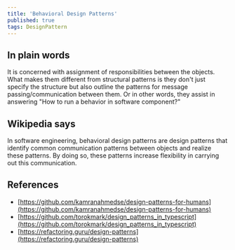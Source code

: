 ```yaml
---
title: 'Behavioral Design Patterns'
published: true
tags: DesignPattern
---
```


## In plain words

It is concerned with assignment of responsibilities between the objects. What makes them different from structural
patterns is they don't just specify the structure but also outline the patterns for message passing/communication
between them. Or in other words, they assist in answering "How to run a behavior in software component?"

## Wikipedia says

In software engineering, behavioral design patterns are design patterns that identify common communication patterns
between objects and realize these patterns. By doing so, these patterns increase flexibility in carrying out this
communication.

## References

- [https://github.com/kamranahmedse/design-patterns-for-humans](https://github.com/kamranahmedse/design-patterns-for-humans)
- [https://github.com/torokmark/design_patterns_in_typescript](https://github.com/torokmark/design_patterns_in_typescript)
- [https://refactoring.guru/design-patterns](https://refactoring.guru/design-patterns)